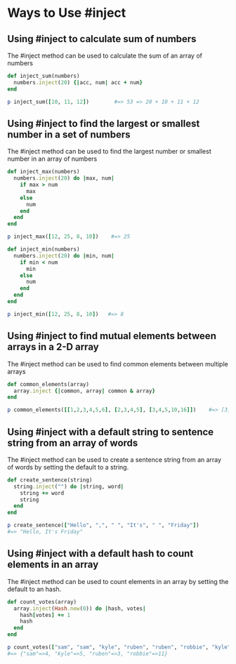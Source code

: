 # Ways to Use #inject

## Using #inject to calculate sum of numbers
The #inject method can be used to calculate the sum of an array of numbers
```ruby
def inject_sum(numbers)
  numbers.inject(20) {|acc, num| acc + num}
end

p inject_sum([10, 11, 12])        #=> 53 => 20 + 10 + 11 + 12
```

## Using #inject to find the largest or smallest number in a set of numbers
The #inject method can be used to find the largest number or smallest number in an array of numbers
```ruby
def inject_max(numbers)
  numbers.inject(20) do |max, num|
    if max > num
      max
    else
      num
    end
  end
end

p inject_max([12, 25, 8, 10])    #=> 25

def inject_min(numbers)
  numbers.inject(20) do |min, num|
    if min < num
      min
    else
      num
    end
  end
end

p inject_min([12, 25, 8, 10])   #=> 8
```

## Using #inject to find mutual elements between arrays in a 2-D array
The #inject method can be used to find common elements between multiple arrays
```ruby
def common_elements(array)
  array.inject {|common, array| common & array}
end

p common_elements([[1,2,3,4,5,6], [2,3,4,5], [3,4,5,10,16]])    #=> [3, 4, 5]
```

## Using #inject with a default string to sentence string from an array of words
The #inject method can be used to create a sentence string from an array of words by setting the default to a string.
```ruby
def create_sentence(string)
  string.inject("") do |string, word|
    string += word
    string
  end
end

p create_sentence(["Hello", ",", " ", "It's", " ", "Friday"])
#=> "Hello, It's Friday"
```

## Using #inject with a default hash to count elements in an array
The #inject method can be used to count elements in an array by setting the default to an hash.
```ruby
def count_votes(array)
  array.inject(Hash.new(0)) do |hash, votes|
    hash[votes] += 1
    hash
  end
end

p count_votes(["sam", "sam", "kyle", "ruben", "ruben", "robbie", "kyle", "kyle", "kyle", "robbie", "robbie", "robbie", "robbie", "robbie", "robbie", "sam", "robbie", "robbie", "kyle", "ruben", "robbie", "robbie", "sam"])
#=> {"sam"=>4, "kyle"=>5, "ruben"=>3, "robbie"=>11}
```

